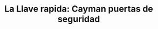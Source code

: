 ---
title: "La Llave rapida: Cayman puertas de seguridad"
url: /torrox-costa/la-llave-rapida-cayman-puertas-de-seguridad/
shop: Türen
---